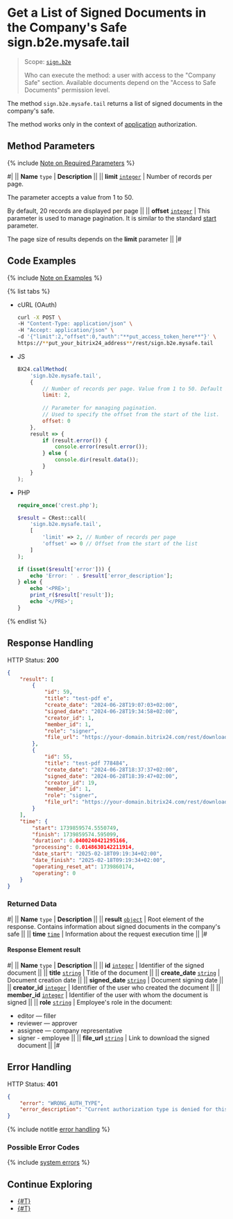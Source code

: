 # Get a List of Signed Documents in the Company's Safe sign.b2e.mysafe.tail

> Scope: [`sign.b2e`](../scopes/permissions.md)
>
> Who can execute the method: a user with access to the "Company Safe" section. Available documents depend on the "Access to Safe Documents" permission level.

The method `sign.b2e.mysafe.tail` returns a list of signed documents in the company's safe.

The method works only in the context of [application](../app-installation/index.md) authorization.

## Method Parameters

{% include [Note on Required Parameters](../../_includes/required.md) %}

#|
|| **Name**
`type` | **Description** ||
|| **limit**
[`integer`](../data-types.md) | Number of records per page.

The parameter accepts a value from 1 to 50.

By default, 20 records are displayed per page ||
|| **offset**
[`integer`](../data-types.md) | This parameter is used to manage pagination. It is similar to the standard [start](../performance/huge-data.md) parameter.

The page size of results depends on the **limit** parameter
||
|#

## Code Examples

{% include [Note on Examples](../../_includes/examples.md) %}

{% list tabs %}

- cURL (OAuth)

    ```bash
    curl -X POST \
    -H "Content-Type: application/json" \
    -H "Accept: application/json" \
    -d '{"limit":2,"offset":0,"auth":"**put_access_token_here**"}' \
    https://**put_your_bitrix24_address**/rest/sign.b2e.mysafe.tail
    ```

- JS

    ```javascript
    BX24.callMethod(
        'sign.b2e.mysafe.tail',
        {
            // Number of records per page. Value from 1 to 50. Default is 20.
            limit: 2,
            
            // Parameter for managing pagination.
            // Used to specify the offset from the start of the list.
            offset: 0
        },
        result => {
            if (result.error()) {
                console.error(result.error());
            } else {
                console.dir(result.data());
            }
        }
    );
    ```

- PHP

    ```php
    require_once('crest.php');

    $result = CRest::call(
        'sign.b2e.mysafe.tail',
        [
            'limit' => 2, // Number of records per page
            'offset' => 0 // Offset from the start of the list
        ]
    );

    if (isset($result['error'])) {
        echo 'Error: ' . $result['error_description'];
    } else {
        echo '<PRE>';
        print_r($result['result']);
        echo '</PRE>';
    }
    ```

{% endlist %}

## Response Handling

HTTP Status: **200**

```json
{
    "result": [
        {
            "id": 59,
            "title": "test-pdf e",
            "create_date": "2024-06-28T19:07:03+02:00",
            "signed_date": "2024-06-28T19:34:58+02:00",
            "creator_id": 1,
            "member_id": 1,
            "role": "signer",
            "file_url": "https://your-domain.bitrix24.com/rest/download.json?auth=7e34b4670000071b0075444600000037f0f1072e5aa442013dece15a3df95d26ed4873&token=sign.b2e%7CaWQ9NTkmXz1IVEVndlJnZUttZUFkeERtaVBRbkhwZkhhTEJFZklpYQ%3D%3D%7CImRvd25sb2FkfHNpZ24uYjJlfGFXUTlOVGttWHoxSVZFVm5kbEpuWlV0dFpVRmtlRVJ0YVZCUmJraHdaa2hoVEVKRlprbHBZUT09fDdlMzRiNDY3MDAwMDA3MWIwMDc1NDQ0NjAwMDAwMDM3ZjBmMTA3MmU1YWE0NDIwMTNkZWNlMTVhM2RmOTVkMjZlZDQ4NzMi.8C%2B3HpNFR5C0YkzTeVL%2FdhE6QJYN66CGoDzZG4VeR4Q%3D"
        },
        {
            "id": 55,
            "title": "test-pdf 778484",
            "create_date": "2024-06-28T18:37:37+02:00",
            "signed_date": "2024-06-28T18:39:47+02:00",
            "creator_id": 19,
            "member_id": 1,
            "role": "signer",
            "file_url": "https://your-domain.bitrix24.com/rest/download.json?auth=7e34b4670000071b0075444600000037f0f1072e5aa442013dece15a3df95d26ed4873&token=sign.b2e%7CaWQ9NTUmXz12czNjZDhyM3g2SUZYdzByRVZBbVJIYzZTY3dxZUFxbw%3D%3D%7CImRvd25sb2FkfHNpZ24uYjJlfGFXUTlOVFVtWHoxMmN6TmpaRGh5TTNnMlNVWllkekJ5UlZaQmJWSklZelpUWTNkeFpVRnhidz09fDdlMzRiNDY3MDAwMDA3MWIwMDc1NDQ0NjAwMDAwMDM3ZjBmMTA3MmU1YWE0NDIwMTNkZWNlMTVhM2RmOTVkMjZlZDQ4NzMi.r6Khc2bwTlEANXvuAptaut0Z%2F6y1nGx%2FZhRKqEGkjk0%3D"
        }
    ],
    "time": {
        "start": 1739859574.5550749,
        "finish": 1739859574.595099,
        "duration": 0.0400240421295166,
        "processing": 0.0148630142211914,
        "date_start": "2025-02-18T09:19:34+02:00",
        "date_finish": "2025-02-18T09:19:34+02:00",
        "operating_reset_at": 1739860174,
        "operating": 0
    }
}
```

### Returned Data

#|
|| **Name**
`type` | **Description** ||
|| **result**
[`object`](../data-types.md) | Root element of the response. Contains information about signed documents in the company's safe ||
|| **time**
[`time`](../data-types.md#time) | Information about the request execution time ||
|#

#### Response Element result

#|
|| **Name**
`type` | **Description** ||
|| **id**
[`integer`](../data-types.md) | Identifier of the signed document ||
|| **title**
[`string`](../data-types.md) | Title of the document ||
|| **create_date**
[`string`](../data-types.md) | Document creation date ||
|| **signed_date**
[`string`](../data-types.md) | Document signing date ||
|| **creator_id**
[`integer`](../data-types.md) | Identifier of the user who created the document ||
|| **member_id**
[`integer`](../data-types.md) | Identifier of the user with whom the document is signed ||
|| **role**
[`string`](../data-types.md) | Employee's role in the document:                
 - editor — filler
 - reviewer — approver
 - assignee — company representative
 - signer - employee
||
|| **file_url**
[`string`](../data-types.md) | Link to download the signed document ||
|#

## Error Handling

HTTP Status: **401**

```json
{
    "error": "WRONG_AUTH_TYPE",
    "error_description": "Current authorization type is denied for this method Application context required"
}
```

{% include notitle [error handling](../../_includes/error-info.md) %}

### Possible Error Codes

{% include [system errors](../../_includes/system-errors.md) %}

## Continue Exploring

- [{#T}](./index.md)
- [{#T}](./sign-b2e-personal-tail.md)